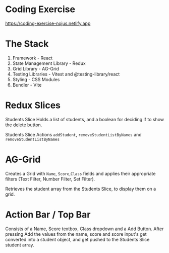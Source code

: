 # Coding Exercise
https://coding-exercise-nojus.netlify.app

# The Stack
1. Framework - React
2. State Management Library - Redux
3. Grid Library - AG-Grid
4. Testing Libraries - Vitest and @testing-library/react
5. Styling - CSS Modules
6. Bundler - Vite

# Redux Slices
Students Slice Holds a list of students, and a boolean for deciding if to show the delete button.

Students Slice Actions `addStudent`, `removeStudentListByNames` and `removeStudentListByNames`

# AG-Grid
Creates a Grid with `Name`, `Score`,`Class` fields and applies their appropriate filters (Text Filter, Number Filter, Set Filter).

Retrieves the student array from the Students Slice, to display them on a grid.

# Action Bar / Top Bar
Consists of a Name, Score textbox, Class dropdown and a Add Button.
After pressing Add the values from the name, score and score input's get converted into a student object, and get pushed to the Students Slice student array.
